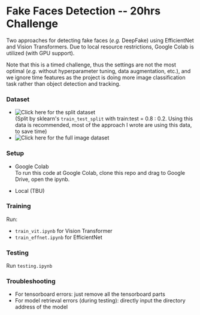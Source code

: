 # Fake Faces Detection -- 20hrs Challenge
Two approaches for detecting fake faces (_e.g._ DeepFake) using EfficientNet and Vision Transformers. Due to local resource restrictions, Google Colab is utilized (with GPU support). 

Note that this is a timed challenge, thus the settings are not the most optimal (_e.g._ without hyperparameter tuning, data augmentation, etc.), and we ignore time features as the project is doing more image classification task rather than object detection and tracking.  

### Dataset
* ![Click here for the split dataset](https://drive.google.com/drive/folders/1RrDFPuDWJtM-D8Tri_crTPpOmf_n0nT3?usp=sharing)  
(Split by sklearn's `train_test_split` with train:test = 0.8 : 0.2. Using this data is recommended, most of the approach I wrote are using this data, to save time)  
* ![Click here for the full image dataset](https://drive.google.com/drive/folders/1TyjYmiyRoo7WQoqIX2X0P5zPfjTdUi5j?usp=sharing)


### Setup
* Google Colab  
To run this code at Google Colab, clone this repo and drag to Google Drive, open the ipynb.

* Local (TBU)

### Training
Run:
* `train_vit.ipynb` for Vision Transformer
* `train_effnet.ipynb` for EfficientNet

### Testing
Run `testing.ipynb`

### Troubleshooting
* For tensorboard errors: just remove all the tensorboard parts 
* For model retrieval errors (during testing): directly input the directory address of the model 
